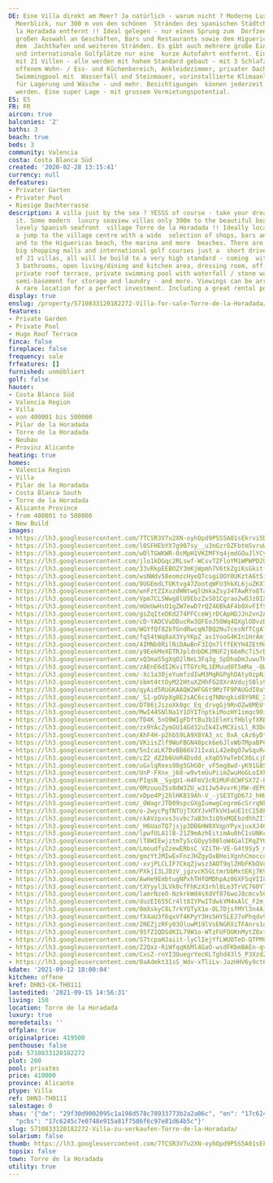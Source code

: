 ```yaml
---
DE: Eine Villa direkt am Meer? Ja natürlich - warum nicht ? Moderne Luxusvillen mit
  Meerblick, nur 300 m von den schönen  Stränden des spanischen Städtchens Torre de
  la Horadada entfernt !! Ideal gelegen - nur einen Sprung zum  Dorfzentrum mit einer
  großen Auswahl an Geschäften, Bars und Restaurants sowie dem Higuericas Strand,
  dem  Jachthafen und weiteren Stränden. Es gibt auch mehrere große Einkaufszentren
  und internationale Golfplätze nur eine  kurze Autofahrt entfernt. Eine Residenz
  mit 21 Villen - alle werden mit hohem Standard gebaut - mit 3 Schlafzimmern, 3  Bädern,
  offenem Wohn- / Ess- und Küchenbereich, Ankleidezimmer, privater Dachterrasse, privatem
  Swimmingpool mit  Wasserfall und Steinmauer, vorinstallierte Klimaanlage, Keller
  für Lagerung und Wäsche - und mehr. Besichtigungen  können jederzeit arrangiert
  werden. Eine super Lage - mit grossem Vermietungspotential.
ES: ES
FR: FR
aircon: true
balconies: '2'
baths: 3
beach: true
beds: 3
community: Valencia
costa: Costa Blanca Süd
created: '2020-02-28 13:15:41'
currency: null
defeatures:
- Privater Garten
- Privater Pool
- Riesige Dachterrasse
description: A villa just by the sea ? YESSS of course - take your dream and - live
  it. Some modern  luxury seaview villas only 300m to the beautiful beaches of the
  lovely Spanish seafront  village Torre de la Horadada !! Ideally located - just
  a jump to the village centre with a wide  selection of shops, bars and restaurants
  and to the Higuericas beach, the marina and more  beaches. There are also several
  big shopping malls and international golf courses just a  short drive away. A residence
  of 21 villas, all will be build to a very high standard - coming  with 3 bedrooms,
  3 bathrooms, open living/dining and kitchen area, dressing room, off road  parking,
  private roof terrace, private swimming pool with waterfall / stone wall, pre-installed  A/C,
  semi-basement for storage and laundry - and more. Viewings can be arranged at any  time.
  A rare location for a perfect investment. Including a great rental potential.
display: true
enslug: /property/5710833120182272-Villa-for-sale-Torre-de-la-Horadada/
features:
- Private Garden
- Private Pool
- Huge Roof Terrace
finca: false
fireplace: false
frequency: sale
frfeatures: []
furnished: unmöbliert
golf: false
hauser:
- Costa Blanca Süd
- Valencia Region
- Villa
- von 400001 bis 500000
- Pilar de la Horadada
- Torre de la Horadada
- Neubau
- Provinz Alicante
heating: true
homes:
- Valencia Region
- Villa
- Pilar de la Horadada
- Costa Blanca South
- Torre de la Horadada
- Alicante Province
- from 400001 to 500000
- New Build
images:
- https://lh3.googleusercontent.com/7TCSR3V7u2XN-oyhOpd9P5S5A01sEkrvi5DbSJxuJ6k54Y16b0V0C9t2yskcV3e5OtMKZQsGoBgo-VQnUA8=w640-rj-e30-l100
- https://lh3.googleusercontent.com/l0SFHEbYX7g907sy__u3nGzr8ZFbtm5vruWl84yrF_TBwq_H18sTvjDRAulXOP9lTm_FMnkmp9m6T2RORDs=w640-rj-e30-l100
- https://lh3.googleusercontent.com/wDlTGWKWR-0cMpH1VKIMFYq4jmdGOuJlYCyC4gev8wFDCrsJIHHXtyWt58FddcsHnf-6FAWvDCriXqI6JJVc=w640-rj-e30-l100
- https://lh3.googleusercontent.com/jlo1kDGqc2RLswf-WCsvTZFloYM1WPWPD2UVSI1zaV35SQqYPYNc6bmhgNr15GU6v5-B6Pn_o-GJTIKBDJQ=w640-rj-e30-l100
- https://lh3.googleusercontent.com/33vRkpEEBOZY3mKjWpmh7V6tkZgiKsGkitfvemXFEHh5AmYGR0id8SGz6CoFXV5OuzCEh7yvXN-V7gKYch4=w640-rj-e30-l100
- https://lh3.googleusercontent.com/wsNWdv58eomzcHyeQTcsgi8OY0UKztA6t5ixDSuhQdLPgKf7izJOzWdhej3lrZ-OnfdqxTGuT6_65mLnq944Yw=w640-rj-e30-l100
- https://lh3.googleusercontent.com/9UGEmdLTUKtvg47ZootqWFU3hkXL6juZKX7027EVn1uNMRKwJKD_GJkE4MIHwitAvc5GZsztBon2sY5Nb4X-=w640-rj-e30-l100
- https://lh3.googleusercontent.com/wnFztZIXuzdWNtwqlUmkaZsy34TAwRYo8Ta3SZUhw--EkkY-GnlEH113aEWcKa5hbNZt71XDoNfjRPxPS57b=w640-rj-e30-l100
- https://lh3.googleusercontent.com/Vpm7CLSWwg8lU9EbzZxSO1Cgrao2wOJz0IXqZm6xoQyyi1NYWv9EO24nKsPreZjTJ6xkqLtlvU-t64U1fOPW=w640-rj-e30-l100
- https://lh3.googleusercontent.com/mUeUwHsO1gZW7ewD7rQZ46BkAF4b0XvFIfSHTnmwnx8WOZivfde-gIsuhKJA4Qos25yfQdkoJGgT3ZaZ94Cb=w640-rj-e30-l100
- https://lh3.googleusercontent.com/gsZqIteDKd274PFCceWjrDCApHDJJn2vn2A6xPN7eRnEX9HYkfxNZdRhOLvfuL65mTQd7kW9vSqV1jNH9W5I=w640-rj-e30-l100
- https://lh3.googleusercontent.com/cD-YADCVuDDucRw3QFEoJ50Wq4QXglODvzD6glwD1iEVl7fPgklOLDuX7DXpV4uDM16opvdDR-lC9AOqBXo=w640-rj-e30-l100
- https://lh3.googleusercontent.com/WGYfQf82bTGndRwcqN7BQ2Nu7cesNfTCgAT-Hr1mTm8PFgtv8Lg-NYNzcD55vwrHf0BNJnNMa3zo88oDyphiAg=w640-rj-e30-l100
- https://lh3.googleusercontent.com/fq54tWq8aX3YyYKpZ_as1YooG4KIn1HrAmjuafnOEZOVbIugAvkFnxrtF_qjoUGo531p7EaJQ7gHPpFPzu0M=w640-rj-e30-l100
- https://lh3.googleusercontent.com/4IMNb8RilNiDAwBnF3IQn7lffEKYH4ZEtMqJ0PcXSFR0-470Opyw6Y1bk5tOo54gMaq_5vv9Wz0Fvc-Ip-cjBg=w640-rj-e30-l100
- https://lh3.googleusercontent.com/y9EekMeXETRJpldnbDKJMUF2j66mRc7i5rDgIwkWR_wUoZaUXxAIJQKOFJo4Jjvfj4r3E76B6S1F0gXiGS9s=w640-rj-e30-l100
- https://lh3.googleusercontent.com/xQ3maS5gXqO2lNeL3Fq3g_SpDhaDmJuwuTKq3CmqGIttTF2JUe_DckCwDOL8t86GGNrhIH7C2-rkkZXbBrJZ=w640-rj-e30-l100
- https://lh3.googleusercontent.com/zAEnE6dI2KviTTGYcRL1EMuud0T5mMa_-QW52ZybqS205oL6H5LMaazFP4HGxGkAa1vHpoaB1FX0Cy5npg4=w640-rj-e30-l100
- https://lh3.googleusercontent.com/-Xc1a30jeYumfzdIwM3MqRGPghDAty0zpNJ7T74e_ZjpCluKVnK-Aj7TMpZa0BkB3LQIMwdVXJOuEF3KfKIWgw=w640-rj-e30-l100
- https://lh3.googleusercontent.com/sbmt4ttOyM22HtuXZHhFG28XrAVdujSBls97InWi4smgMCzY6wyp0CM0FEKSSfgjDa0yRLVKf0hQnzYnw2Ds=w640-rj-e30-l100
- https://lh3.googleusercontent.com/qyAid5RUGKAAQW2WFG6t9MzTF9PAUGdI0aYC1IgpWnBzEZkVb3q92pdExKGPLx5y2luYDmSpM49ixWJnAWyg=w640-rj-e30-l100
- https://lh3.googleusercontent.com/_S1-pOVpXg0E2sAC6ciq7NNngkid8Y9RE_X0DDZfS603VJeNOQKsfnC8Bh0i0lh-RxXq2jNBIBljuvAFR15H=w640-rj-e30-l100
- https://lh3.googleusercontent.com/DT86jJizoXk0gc_Eq_drvgGj9RnOZw8MEUfxis2zoC_uh53HpbxUbGUkw07CBPJhUKSfA6BP98lraXAJARx2IQ=w640-rj-e30-l100
- https://lh3.googleusercontent.com/MwI44SNlNa1Y1OYITnptkiMozHY1imqc9OiXAM8xG7pZsd456H0mxsNeWTGcWITRFe5RGWwNdZxv2mcz2OU=w640-rj-e30-l100
- https://lh3.googleusercontent.com/TD4K_5nO9WIgFDftBu3b1ElmYifHblyfXRBkirM3OXBh5_UbnZDDiSvFFw8HZirve9r2-nWqFZP_ipr7y9x4=w640-rj-e30-l100
- https://lh3.googleusercontent.com/zx9YAcZymGU14Gd32uIk4IvMCXisLl_R3Dog94JBjNzy9iGm7FaoieCArod4Y-P-OCMgzKq7n3TYjl_ZXXQziQ=w640-rj-e30-l100
- https://lh3.googleusercontent.com/AhF4H-p2hbS9LA9X8YA3_xc_0xA_cAz6yDtPzD15o2IyyjQILgRSqx0DwDsJ2JIV_wW7r4FO1-UD40D2cxc=w640-rj-e30-l100
- https://lh3.googleusercontent.com/VKiisZlf9WoFBGN48pck6e6JlvWbTMpaBPCSfL5j14AmO-QuMCQUL39yoJeBZ1HvmYsxxnZCeEm7AOURdHA=w640-rj-e30-l100
- https://lh3.googleusercontent.com/5nIcaLK7DvBB66VJ1IvaLL42e0gO7wSqvR4ALflQZzbNJldgDNG6BhZfk4nGLT0ahGV5J9j94dcMV6G9dIjoDA=w640-rj-e30-l100
- https://lh3.googleusercontent.com/cZ2_dZ2b6UoR4Dvdd_xXqO5YwTebCX6LcjNVNLPAZZT6W7Z-cgUvKtnUPwNgxdyBePwWYdVdTgDBvP2BZfbs=w640-rj-e30-l100
- https://lh3.googleusercontent.com/uGxlqRexs98g5GhG0r_vF5mg8wd-yK91G8ScCLoXJP8y8NRm--pebwt-f9iFTzzhcpDiPYoY9Z8Du18ma-o=w640-rj-e30-l100
- https://lh3.googleusercontent.com/UnP-FXnx_j68-w9vteUuPiimZwuHoGLoIXk1q9g1122kw-DdVZYMXdPxyNvpusulPr0Zp_pOvb2WNxsSk8L_YA=w640-rj-e30-l100
- https://lh3.googleusercontent.com/PIqsN__SyqU1-H4FmV3cR1MUFdCWFSX7Z-hVR1ftnANaVLY4-Jk0rjAh-1NaIyUnXiqEXoRVFjhYZ7W0nUhZ=w640-rj-e30-l100
- https://lh3.googleusercontent.com/0MzuuoZSs8dW3ZU_w31Jw54vvrKjRW-dEPOBXQQuXsxuWA7eUmLv0RnrRdpIHrky02IUQtjvvGkpXHGJ69pr=w640-rj-e30-l100
- https://lh3.googleusercontent.com/xDpe4Pj2hlHK819Ah-V_-jSE3TgD67J_hHUzcBrOfvhF3rvjwhmUUd38cSPSPU7JVvdY9tegT_iDg3rmdpKf=w640-rj-e30-l100
- https://lh3.googleusercontent.com/_OWagrJTD09spcGXgIumwgCegrm6cSrrqNkk7FVds7i0CvZEfAnufi3Vn4l4HEUAtcfakfv4eHH3Sa6i97cW=w640-rj-e30-l100
- https://lh3.googleusercontent.com/o-2wycPgfNTUjTXXYJvHTkVH1wUE1tC158PK1SHT7puid1AfYu0kMTc1Hf0wxmwxxajUmOuYKmwvLBjhX-V7=w640-rj-e30-l100
- https://lh3.googleusercontent.com/ckAVzpxvs3svbc7aB3n3iQ9xMQEbzdhhZI1ViF0KdIRHmIfjKoyBFQuY1hXw522xKBnQQmyOMcU2ReSPx81Q=w640-rj-e30-l100
- https://lh3.googleusercontent.com/_H6UaoTQ7jsjp3DB6HW8XVqpYPyxjuxXJ4G9klFqPl6HzXXLypJbQtJEN57QG5fAYJRkQxaGOraLavizNQe1Yg=w640-rj-e30-l100
- https://lh3.googleusercontent.com/lpwfULA1lB-21Z9mAzhEitimAu0hC1sUNKcLan5OChmuholEYVvHOM8Gny87DNOLCvnahUtUGFeYLKfsjxpM=w640-rj-e30-l100
- https://lh3.googleusercontent.com/lT8WIEwjztmTy5cGOyyS08loW4GalIRqZYUPh0BWoLMKn8stD1uQoWcOpDJ0_dwP6vSGNjQWCrP-RQ7-EuY-9g=w640-rj-e30-l100
- https://lh3.googleusercontent.com/LmoudfyZzewERbsC_VZiTH-VE-G4t9Sy5_mCkmfzjpSMNM0nEW9fpfr3C_PyZaTL8jj7RqN4LIM2AgeYJQGn=w640-rj-e30-l100
- https://lh3.googleusercontent.com/gmzYtJMIwExFnzJHZgyQxBHeiXgnhCmoccujyJ5sowhqPnFSOhFypcmM-oyp2gDjL6rcSQSLTxZ39YtbcoE=w640-rj-e30-l100
- https://lh3.googleusercontent.com/-xvjPLCLIF7CkqZjwsz3AOT9qlZHbFKbQVqd3hChuLH4jeeJfgxcbGZGeyCGkYdyCO1DgQxm-NYicsHZEhc=w640-rj-e30-l100
- https://lh3.googleusercontent.com/PXkjI3LJDzV_jgzvcK5GLtmrbbMxtEKj7K96921GomjSNetsJ0Lzi-sHtSYdo_0Qgjo8tH4V6AwPI5JAA3KY=w640-rj-e30-l100
- https://lh3.googleusercontent.com/AwHe9EmbtugNPxhTHfOMDhpAz06XFSqVII8suNJCO5SU0aE8vcmrl36N6Clw__HMg2F9ybRBWbkiOGudV6A=w640-rj-e30-l100
- https://lh3.googleusercontent.com/tXYyyl3LVk0cfFhKzX3rhl8Le3TrVC760Y7vZM30xtvJb4pgPtSLOs0Z6gPsA-_3lhKOKuzt862v7zQ-XPWP=w640-rj-e30-l100
- https://lh3.googleusercontent.com/lamrNzeO-NzkrkWd4sXdVf876woJ8cmcv5CQeR-uJgIted9i1Wnt0FM2E5XxiDQHWAcQiXU6sBJXgWtXliYq5w=w640-rj-e30-l100
- https://lh3.googleusercontent.com/duzEI655Cr4lt8IYPwITdwkYM4xAlC_F2mjTLSHGdFryUdlLbHyYbMzo-dtG70yPXCFu2HvAhrYJICzck5eMqQ=w640-rj-e30-l100
- https://lh3.googleusercontent.com/0mXskyC8L7rkYQTyX1o-OL7DjsfMYl3n4Ai4Ihdz-II2IeRmaeYY2jloQMovXoy5HbKlyEnVyS8iFkOmFNnP=w640-rj-e30-l100
- https://lh3.googleusercontent.com/fX4aU3f6qxVf4KPyY3Hs5HYSLEJ7oPhqdv9fpoQh0JEndjGfoNxo-RCIoRJs9ktXUcq1dsNiGGuSMXDaeOVs=w640-rj-e30-l100
- https://lh3.googleusercontent.com/2NEZjzRFy03OluwM19lVsENGRXiTFAnrs1qs0CHtJasiPNbVYTzXMJqX-_gePJ4QJTdGbtAFAs5Hc5-OPCJZ=w640-rj-e30-l100
- https://lh3.googleusercontent.com/9SfZ1QDSdKIL79W1o-WTzFUFOUKnMytZ8xtU9cEx-1kvugEB2mzRuU6OA2e2e8hUXr4kp3h73nZYBJ6MY7D_9g=w640-rj-e30-l100
- https://lh3.googleusercontent.com/S7tcpaHJaiit-lyClIejYfLWUOTeO-QTPMCQm7E9k7KmTbp_uBJpWOYpcz3MysbizmyIhtlPXM0mZZmnyRRU=w640-rj-e30-l100
- https://lh3.googleusercontent.com/Z2Qxz-RiWfqqK6Ml4GaO-wsdFKbmBAEn-qvyMnlZbbm1r8YnkDGKkzltU9qGGGqeBpqpkwjKkr5VERb7Tpj4=w640-rj-e30-l100
- https://lh3.googleusercontent.com/CxsZ-rnYI3OuegrYecKLTghd43l5_P3XzdZcQqStMIv3IaUPLT7nnQ8xDOY19wx4A5z3ngyxWrJ3h3WWoHo=w640-rj-e30-l100
- https://lh3.googleusercontent.com/0aAdmkt31sS_Wdv-xTliLv-JazHHV6y9ct6wtXMD7IPtC9HFDB203J-lKi6tsBXyb4wQ8g-ycZKvlfe4ank=w640-rj-e30-l100
kdate: '2021-09-12 18:00:04'
kitchen: offene
kref: DHN3-CK-TH0111
lastedited: '2021-09-15 14:56:31'
living: 150
location: Torre de la Horadada
luxury: true
moredetails: ''
offplan: true
originalprice: 419500
penthouse: false
pid: 5710833120182272
plot: 200
pool: privates
price: 410000
province: Alicante
ptype: Villa
ref: DHN3-TH0111
salestage: 0
shas: '{"de": "29f30d9002095c1a198d578c78933773b2a2a06c", "en": "17c6245c7e0748e915a81f7586f6c97e81d64b5c",
  "pcbs": "17c6245c7e0748e915a81f7586f6c97e81d64b5c"}'
slug: 5710833120182272-Villa-zu-verkaufen-Torre-de-la-Horadada/
solarium: false
thumb: https://lh3.googleusercontent.com/7TCSR3V7u2XN-oyhOpd9P5S5A01sEkrvi5DbSJxuJ6k54Y16b0V0C9t2yskcV3e5OtMKZQsGoBgo-VQnUA8=w400-h240-n-rj-e30-l100
topsix: false
town: Torre de la Horadada
utility: true
---
```

